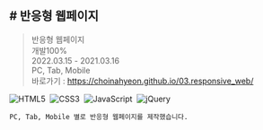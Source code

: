 <h2>#&#32;반응형 웹페이지&#32;</h2>

> 반응형 웹페이지 <br>
> 개발100% <br>
> 2022.03.15 - 2021.03.16 <br>
> PC, Tab, Mobile <br>
> 바로가기 : https://choinahyeon.github.io/03.responsive_web/
<p>
  <img alt="HTML5" src ="https://img.shields.io/badge/HTML5-E34F26.svg?&style=for-the-badge&logo=HTML5&logoColor=white"/>&nbsp
  <img alt="CSS3" src ="https://img.shields.io/badge/CSS3-1572B6.svg?&style=for-the-badge&logo=CSS3&logoColor=white"/>&nbsp
  <img alt="JavaScript" src ="https://img.shields.io/badge/JavaScript-F7DF1E.svg?&style=for-the-badge&logo=JavaScript&logoColor=white"/>&nbsp
  <img alt="jQuery" src ="https://img.shields.io/badge/jQuery-0769AD.svg?&style=for-the-badge&logo=jQuery&logoColor=white"/>&nbsp
</p>

```
PC, Tab, Mobile 별로 반응형 웹페이지를 제작했습니다.
```
